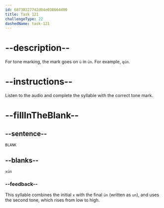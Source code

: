 ```yaml
---
id: 68730227742d04e038664d00
title: Task 121
challengeType: 22
dashedName: task-121
---
```


<!-- (Audio) A: xún -->

# --description--

For tone marking, the mark goes on `ü` in `ün`. For example, `qún`.

# --instructions--

Listen to the audio and complete the syllable with the correct tone mark.

# --fillInTheBlank--

## --sentence--

`BLANK`

## --blanks--

`xún`

### --feedback--

This syllable combines the initial `x` with the final `ün` (written as `un`), and uses the second tone, which rises from low to high.
